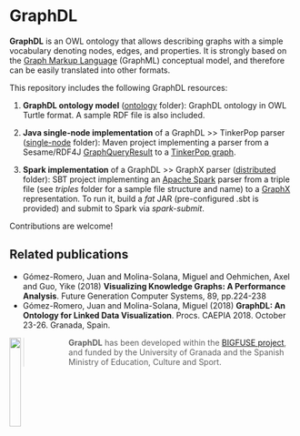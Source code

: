 # GraphDL

**GraphDL** is an OWL ontology that allows describing graphs with a simple vocabulary denoting nodes, edges, and properties. It is strongly based on the [Graph Markup Language](http://graphml.graphdrawing.org) (GraphML) conceptual model, and therefore can be easily translated into other formats.

 This repository includes the following GraphDL resources:

1. **GraphDL ontology model** ([ontology](ontology) folder): GraphDL ontology in OWL Turtle format. A sample RDF file is also included.

2. **Java single-node implementation** of a GraphDL >> TinkerPop parser ([single-node](single-node) folder): Maven project implementing a parser from a Sesame/RDF4J [GraphQueryResult](http://archive.rdf4j.org/javadoc/sesame-4.1.2/) to a [TinkerPop graph](http://tinkerpop.apache.org/javadocs/current/full/org/apache/tinkerpop/gremlin/tinkergraph/structure/TinkerGraph.html).

3. **Spark implementation** of a GraphDL >> GraphX parser ([distributed](distributed) folder): SBT project implementing an [Apache Spark](http://spark.apache.org/docs/latest/index.html) parser from a triple file (see *triples* folder for a sample file structure and name) to a [GraphX](http://spark.apache.org/docs/latest/graphx-programming-guide.html) representation. To run it, build a *fat* JAR (pre-configured .sbt is provided) and submit to Spark via *spark-submit*.

<!-- "There is a **web application** implementing GraphDL-based graph generation and visualization running [here](http://sl.ugr.es/webgraphdl). Use it wisely!" -->

Contributions are welcome!

## Related publications

* Gómez-Romero, Juan and Molina-Solana, Miguel and Oehmichen, Axel and Guo, Yike (2018) **Visualizing Knowledge Graphs: A Performance Analysis**. Future Generation Computer Systems, 89, pp.224-238
* Gómez-Romero, Juan and Molina-Solana, Miguel (2018) **GraphDL: An Ontology for Linked Data Visualization**. Procs. CAEPIA 2018. October 23-26. Granada, Spain.



<img align="left" width="20%" src="http://decsai.ugr.es/~jgomez/bigfuse/images/logo.png">

>**GraphDL** has been developed within the [BIGFUSE project](http://decsai.ugr.es/~jgomez/bigfuse), and funded by the University of Granada and the Spanish Ministry of Education, Culture and Sport.

